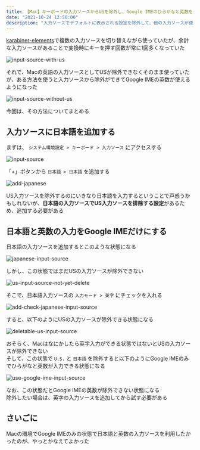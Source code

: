 ```yaml
---
title: 【Mac】キーボードの入力ソースからUSを除外し、Google IMEのひらがなと英数をデフォルトにする
date: "2021-10-24 12:50:00"
description: "入力ソースでデフォルトに表示される設定を除外して、他の入力ソースが使えるようにカスタムする"
---
```


[karabiner-elements](https://karabiner-elements.pqrs.org/)で複数の入力ソースを切り替えながら使っていたが、余計な入力ソースがあることで変換時にキーを押す回数が常に1回多くなっていた

![input-source-with-us](input-source-with-us.png)

それで、Macの英語の入力ソースとしてUSが除外できなくそのまま使っていたが、ある方法を使うと入力ソースから除外ができてGoogle IMEの英数が使えるようになった

![input-source-without-us](input-source-without-us.png)

今回は、その方法についてまとめる

## 入力ソースに日本語を追加する

まずは、 `システム環境設定 > キーボード > 入力ソース` にアクセスする

![input-source](input-source.png)

「+」ボタンから `日本語 > 日本語` を追加する

![add-japanese](add-japanese.png)

US入力ソースを除外するのにいきなり日本語を入力するということで戸惑うかもしれないが、**日本語の入力ソースでUS入力ソースを排除する設定**があるため、追加する必要がある

## 日本語と英数の入力をGoogle IMEだけにする

日本語の入力ソースを追加するとこのような状態になる

![japanese-input-source](japanese-input-source.png)

しかし、この状態ではまだUSの入力ソースが除外できない

![us-input-source-not-yet-delete](us-input-source-not-yet-delete.png)

そこで、日本語入力ソースの `入力モード > 英字` にチェックを入れる

![add-check-japanese-input-source](add-check-japanese-input-source.png)

すると、以下のようにUSの入力ソースが除外できる状態になる

![deletable-us-input-source](deletable-us-input-source.png)

おそらく、Macはなにかしたら英字入力ができる状態ではないとUSの入力ソースが除外できない  
そして、この状態で `U.S.` と `日本語` を除外すると以下のようにGoogle IMEのみでひらがなと英数が入力できる状態になる

![use-google-ime-input-source](use-google-ime-input-source.png)

なお、この状態だとGoogle IMEの英数が除外できない状態になる  
除外したい場合は、英字の入力ソースを追加してから試す必要がある

## さいごに

Macの環境でGoogle IMEのみの状態で日本語と英数の入力ソースを利用したかったのが、やっとかなえてよかった
